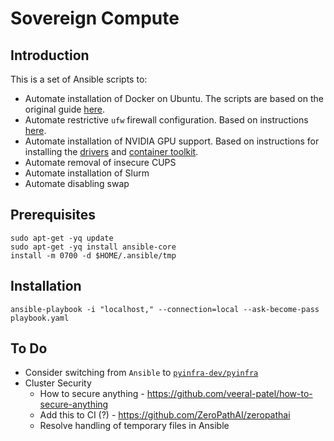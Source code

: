 # Sovereign Compute

## Introduction

This is a set of Ansible scripts to:

- Automate installation of Docker on Ubuntu. The scripts are based on the original guide [here](https://docs.docker.com/engine/install/ubuntu/).
- Automate restrictive `ufw` firewall configuration. Based on instructions [here](https://www.digitalocean.com/community/tutorials/how-to-setup-a-firewall-with-ufw-on-an-ubuntu-and-debian-cloud-server).
- Automate installation of NVIDIA GPU support. Based on instructions for installing the [drivers](https://docs.nvidia.com/datacenter/tesla/driver-installation-guide/index.html#ubuntu-installation) and [container toolkit](https://docs.nvidia.com/datacenter/cloud-native/container-toolkit/latest/install-guide.html#installing-with-apt).
- Automate removal of insecure CUPS
- Automate installation of Slurm
- Automate disabling swap

## Prerequisites

```shell
sudo apt-get -yq update
sudo apt-get -yq install ansible-core
install -m 0700 -d $HOME/.ansible/tmp
```

## Installation

```shell
ansible-playbook -i "localhost," --connection=local --ask-become-pass playbook.yaml
```

## To Do

- Consider switching from `Ansible` to [`pyinfra-dev/pyinfra`](https://github.com/pyinfra-dev/pyinfra)
- Cluster Security
  - How to secure anything - https://github.com/veeral-patel/how-to-secure-anything
  - Add this to CI (?) - https://github.com/ZeroPathAI/zeropathai
  - Resolve handling of temporary files in Ansible
